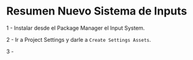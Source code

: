 # Resumen Nuevo Sistema de Inputs

1 - Instalar desde el Package Manager el Input System.

2 - Ir a Project Settings y darle a `Create Settings Assets`.

3 - 

